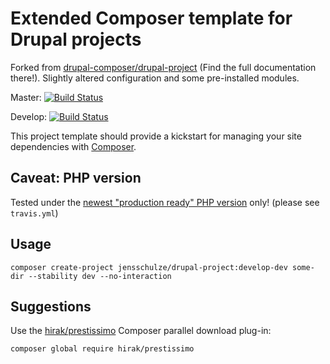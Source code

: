 # Extended Composer template for Drupal projects

Forked from [drupal-composer/drupal-project](https://github.com/drupal-composer/drupal-project) (Find the full documentation there!). Slightly altered configuration and some pre-installed modules.

Master: [![Build Status](https://travis-ci.org/jensschulze/drupal-project.svg?branch=master)](https://travis-ci.org/jensschulze/drupal-project)

Develop: [![Build Status](https://travis-ci.org/jensschulze/drupal-project.svg?branch=develop)](https://travis-ci.org/jensschulze/drupal-project)

This project template should provide a kickstart for managing your site
dependencies with [Composer](https://getcomposer.org/).

## Caveat: PHP version

Tested under the [newest "production ready" PHP version](http://php.net/supported-versions.php) only! (please see `travis.yml`)

## Usage

```
composer create-project jensschulze/drupal-project:develop-dev some-dir --stability dev --no-interaction
```

## Suggestions

Use the [hirak/prestissimo](https://packagist.org/packages/hirak/prestissimo) Composer parallel download plug-in:
```
composer global require hirak/prestissimo
```
